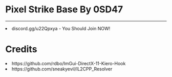 # Pixel Strike Base By 0SD47














-----------------------------

<li>discord.gg/u22Qpxya - You Should Join NOW!


<h1>Credits</h1>
<li> https://github.com/rdbo/ImGui-DirectX-11-Kiero-Hook
<li> https://github.com/sneakyevil/IL2CPP_Resolver
